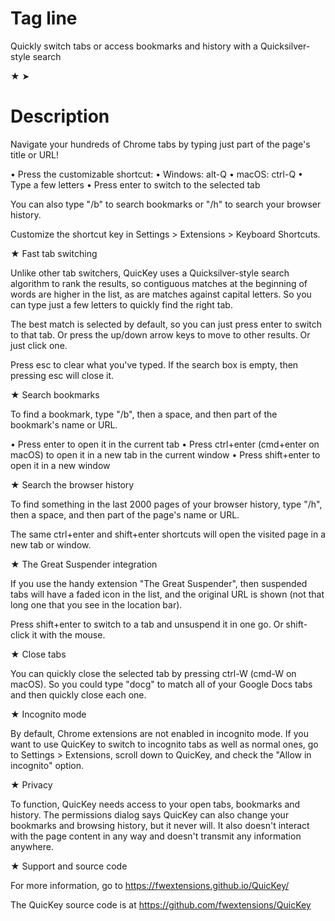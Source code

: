 # Tag line

Quickly switch tabs or access bookmarks and history with a Quicksilver-style search

★
➤

# Description

Navigate your hundreds of Chrome tabs by typing just part of the page's title or URL!

 • Press the customizable shortcut:
     • Windows: alt-Q
     • macOS: ctrl-Q
 • Type a few letters
 • Press enter to switch to the selected tab

You can also type "/b" to search bookmarks or "/h" to search your browser history.

Customize the shortcut key in Settings > Extensions > Keyboard Shortcuts.


★ Fast tab switching

Unlike other tab switchers, QuicKey uses a Quicksilver-style search algorithm to rank the results, so contiguous matches at the beginning of words are higher in the list, as are matches against capital letters. So you can type just a few letters to quickly find the right tab.

The best match is selected by default, so you can just press enter to switch to that tab. Or press the up/down arrow keys to move to other results. Or just click one.

Press esc to clear what you've typed. If the search box is empty, then pressing esc will close it.


★ Search bookmarks

To find a bookmark, type "/b", then a space, and then part of the bookmark's name or URL.

 • Press enter to open it in the current tab
 • Press ctrl+enter (cmd+enter on macOS) to open it in a new tab in the current window
 • Press shift+enter to open it in a new window


★ Search the browser history

To find something in the last 2000 pages of your browser history, type "/h", then a space, and then part of the page's name or URL.

The same ctrl+enter and shift+enter shortcuts will open the visited page in a new tab or window.


★ The Great Suspender integration

If you use the handy extension "The Great Suspender", then suspended tabs will have a faded icon in the list, and the original URL is shown (not that long one that you see in the location bar).

Press shift+enter to switch to a tab and unsuspend it in one go. Or shift-click it with the mouse.


★ Close tabs

You can quickly close the selected tab by pressing ctrl-W (cmd-W on macOS). So you could type "docg" to match all of your Google Docs tabs and then quickly close each one.


★ Incognito mode

By default, Chrome extensions are not enabled in incognito mode. If you want to use QuicKey to switch to incognito tabs as well as normal ones, go to Settings > Extensions, scroll down to QuicKey, and check the "Allow in incognito" option.


★ Privacy

To function, QuicKey needs access to your open tabs, bookmarks and history. The permissions dialog says QuicKey can also change your bookmarks and browsing history, but it never will. It also doesn't interact with the page content in any way and doesn't transmit any information anywhere.


★ Support and source code

For more information, go to https://fwextensions.github.io/QuicKey/

The QuicKey source code is at https://github.com/fwextensions/QuicKey
